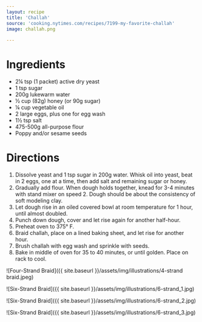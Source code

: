 ```yaml
---
layout: recipe
title: 'Challah'
source: 'cooking.nytimes.com/recipes/7199-my-favorite-challah'
image: challah.png
    
---
```


# Ingredients

* 2¼ tsp (1 packet) active dry yeast 
* 1 tsp sugar
* 200g lukewarm water 
* ½ cup (82g) honey (or 90g sugar)
* ¼ cup vegetable oil 
* 2 large eggs, plus one for egg wash
* 1½ tsp salt
* 475-500g all-purpose flour
* Poppy and/or sesame seeds

# Directions

1. Dissolve yeast and 1 tsp sugar in 200g water. Whisk oil into yeast, beat in 2 eggs, one at a time, then add salt and remaining sugar or honey. 
2. Gradually add flour. When dough holds together, knead for 3-4 minutes with stand mixer on speed 2. Dough should be about the consistency of soft modeling clay. 
3. Let dough rise in an oiled covered bowl at room temperature for 1 hour, until almost doubled. 
4. Punch down dough, cover and let rise again for another half-hour.
5. Preheat oven to 375° F.
6. Braid challah, place on a lined baking sheet, and let rise for another hour. 
7. Brush challah with egg wash and sprinkle with seeds.
8. Bake in middle of oven for 35 to 40 minutes, or until golden. Place on rack to cool.

![Four-Strand Braid]({{ site.baseurl }}/assets/img/illustrations/4-strand braid.jpeg)

![Six-Strand Braid]({{ site.baseurl }}/assets/img/illustrations/6-strand_1.jpg)

![Six-Strand Braid]({{ site.baseurl }}/assets/img/illustrations/6-strand_2.jpg)

![Six-Strand Braid]({{ site.baseurl }}/assets/img/illustrations/6-strand_3.jpg)